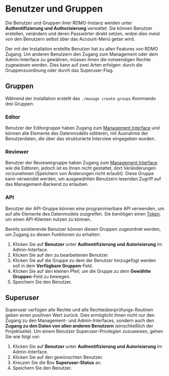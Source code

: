 # Benutzer und Gruppen

Die Benutzer und Gruppen ihrer RDMO-Instanz werden unter **Authentifizierung und Authorisierung** verwaltet. Sie können Benutzer erstellen, verändern und deren Passwörter direkt setzen, wobei dies meist von den Benutzern selbst über das Account-Menü getan wird.

Der mit der Installation erstellte Benutzer hat zu allen Features von RDMO Zugang. Um anderen Benutzern den Zugang zum Management oder dem Admin-Interface zu gewähren, müssen ihnen die notwendigen Rechte zugewiesen werden. Dies kann auf zwei Arten erfolgen: durch die Gruppenzuordnung oder durch das Superuser-Flag.

## Gruppen

Während der Installation erstellt das `./manage create-groups` Kommando drei Gruppen:

### Editor
Benutzer der Editorgruppe haben Zugang zum [Management Interface](../../management/index.html) und können alle Elemente des Datenmodells editieren, mit Ausnahme der Benutzerdaten, die über das strukturierte Interview eingegeben wurden.

### Reviewer
Benutzer der Reviewergruppe haben Zugang zum [Management Interface](../../management/index.html) wie die Editoren, jedoch ist es ihnen nicht gestattet, dort Veränderungen vorzunehmen (Speichern von Änderungen nicht erlaubt). Diese Gruppe kann verwendet werden, um ausgewählten Benutzern lesenden Zugriff auf das Management-Backend zu erlauben.

### API
Benutzer der API-Gruppe können eine programmierbare API verwenden, um auf alle Elemente des Datenmodels zuzgreifen. Sie benötigen einen  [Token](../tokens.html), um einen API-Klienten nutzen zu können.

Bereits existierende Benutzer können diesen Gruppen zugeordnet werden, um Zugang zu diesen Funktionen zu erhalten:

1. Klicken Sie auf **Benutzer** unter **Authentifizierung und Autorisierung** im Admin-Interface.
1. Klicken Sie auf den zu bearbeitenen Benutzer.
1. Klicken Sie auf die Gruppe zu dem der Benutzer hinzugefügt werden soll in dem **Verfügbare Gruppen**-Feld.
1. Klicken Sie auf den kleinen Pfeil, um die Gruppe zu dem **Gewählte Gruppen**-Feld zu bewegen.
1. Speichern Sie den Benutzer.


## Superuser

Superuser verfügen alle Rechte und alle Rechteüberprüfungs-Routinen geben einen positiven Wert zurück. Dies ermöglicht ihnen nicht nur den Zugang zu den Management- und Admin-Interfaces, sondern auch den **Zugang zu den Daten von allen anderen Benutzern** (einschließlich der Projektseite).
Um einem Benutzer Superuser-Privilegien zuzuweisen, gehen Sie wie folgt vor:

1. Klicken Sie auf **Benutzer** unter **Authentifizierung und Autorisierung** im Admin-Interface.
1. Klicken Sie auf den gewünschten Benutzer.
1. Kreuzen Sie die Box **Superuser-Status** an.
1. Speichern Sie den Benutzer.
